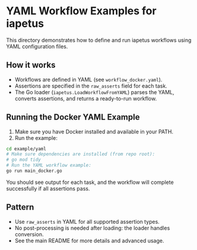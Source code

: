 # YAML Workflow Examples for iapetus

This directory demonstrates how to define and run iapetus workflows using YAML configuration files.

## How it works
- Workflows are defined in YAML (see `workflow_docker.yaml`).
- Assertions are specified in the `raw_asserts` field for each task.
- The Go loader (`iapetus.LoadWorkflowFromYAML`) parses the YAML, converts assertions, and returns a ready-to-run workflow.

## Running the Docker YAML Example

1. Make sure you have Docker installed and available in your PATH.
2. Run the example:

```sh
cd example/yaml
# Make sure dependencies are installed (from repo root):
# go mod tidy
# Run the YAML workflow example:
go run main_docker.go
```

You should see output for each task, and the workflow will complete successfully if all assertions pass.

## Pattern
- Use `raw_asserts` in YAML for all supported assertion types.
- No post-processing is needed after loading: the loader handles conversion.
- See the main README for more details and advanced usage. 